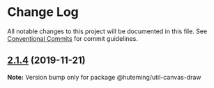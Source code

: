 # Change Log

All notable changes to this project will be documented in this file.
See [Conventional Commits](https://conventionalcommits.org) for commit guidelines.

## [2.1.4](https://github.com/huteming/huteming-ui/compare/@huteming/util-canvas-draw@2.1.3...@huteming/util-canvas-draw@2.1.4) (2019-11-21)

**Note:** Version bump only for package @huteming/util-canvas-draw
